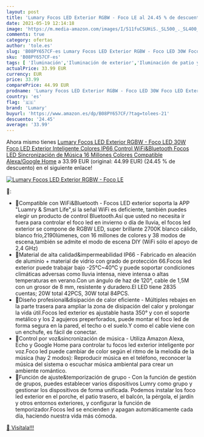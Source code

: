 ```yaml
---
layout: post
title: 'Lumary Focos LED Exterior RGBW - Foco LE al 24.45 % de descuento'
date: 2021-05-19 12:14:18
image: 'https://m.media-amazon.com/images/I/511fuCSUHiS._SL500_._SL400_.jpg'
comments: true
category: ofertas
author: 'tole.es'
slug: 'B08PY657CF-es Lumary Focos LED Exterior RGBW - Foco LED 30W Foco LED...'
sku: 'B08PY657CF-es'
tags: [ 'Iluminación','Iluminación de exterior','Iluminación de patio y terraza','google','home','lumary', ]
actualPrice: 33.99 EUR
currency: EUR
price: 33.99
comparePrice: 44.99 EUR
prodname: 'Lumary Focos LED Exterior RGBW - Foco LED 30W Foco LED Exterior Inteligente Colores IP66 Control WiFi&Bluetooth Focos LED Sincronización de Música 16 Millones Colores Compatible Alexa/Google Home'
country: 'es'
flag: '🇪🇸'
brand: 'Lumary'
buyurl: 'https://www.amazon.es/dp/B08PY657CF/?tag=tolees-21'
descuento: '24.45'
average: '33.99'
---
```


Ahora mismo tienes [Lumary Focos LED Exterior RGBW - Foco LED 30W Foco LED Exterior Inteligente Colores IP66 Control WiFi&Bluetooth Focos LED Sincronización de Música 16 Millones Colores Compatible Alexa/Google Home](https://www.amazon.es/dp/B08PY657CF/?tag=tolees-21) a 33.99 EUR (original: 44.99 EUR) (24.45 %  de descuento) en el siguiente enlace!

[![Lumary Focos LED Exterior RGBW - Foco LE](https://m.media-amazon.com/images/I/511fuCSUHiS._SL500_._SL400_.jpg)](https://www.amazon.es/dp/B08PY657CF/?tag=tolees-21)

🔎:

- 🌳Compatible con WiFi&Bluetooth - Focos LED exterior soporta la APP "Luamry & Smart Life",si la señal WiFi es deficiente, también puedes elegir un producto de control Bluetooth.Así que usted no necesita ir fuera para controlar el foco led en invierno o día de lluvia, el focos led exterior se compone de RGBW LED, super brillante 2700K blanco cálido, blanco frío,2190lúmenes, con 16 millones de colores y 38 modos de escena,también se admite el modo de escena DIY (WiFi sólo el apoyo de 2,4 GHz)
- 🌳Material de alta calidad&impermeabilidad IP66 - Fabricado en aleación de aluminio + material de vidrio con grado de protección 66.Focos led exterior puede trabajar bajo -25℃~40℃ y puede soportar condiciones climáticas adversas como lluvia intensa, nieve intensa o altas temperaturas en verano.Con un ángulo de haz de 120°, cable de 1,5M con un grosor de 8 mm, resistente y duradero.El LED tiene 2835 cuentas; 20W total 42PCS, 30W total 84PCS.
- 🌳Diseño profesional&disipación de calor eficiente - Múltiples rebajes en la parte trasera para ampliar la zona de disipación del calor y prolongar la vida útil.Focos led exterior es ajustable hasta 350° y con el soporte metálico y los 2 agujeros preperforados, puede montar el foco led de forma segura en la pared, el techo o el suelo.Y como el cable viene con un enchufe, es fácil de conectar.
- 🌳Control por voz&sincronización de música - Utiliza Amazon Alexa, Echo y Google Home para controlar tu focos led exterior inteligente por voz.Foco led puede cambiar de color según el ritmo de la melodía de la música (hay 2 modos): Reproducir música en el teléfono, reconocer la música del sistema o escuchar música ambiental para crear un ambiente romántico.
- 🌳Función de ajuste&temporización de grupo - Con la función de gestión de grupos, puedes establecer varios dispositivos Lumry como grupo y gestionar los dispositivos de forma unificada. Podemos instalar los foco led exterior en el porche, el patio trasero, el balcón, la pérgola, el jardín y otros entornos exteriores, y configurar la función de temporizador.Focos led se encienden y apagan automáticamente cada día, haciendo nuestra vida más cómoda.

[🛒 Visítala!!!](https://www.amazon.es/dp/B08PY657CF/?tag=tolees-21)
